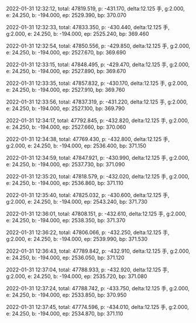 2022-01-31 12:32:12, total: 47819.519, p: -431.170, delta:12.125 手, g:2.000, e: 24.250, b: -194.000, ep: 2529.390, bp: 370.070

2022-01-31 12:32:33, total: 47833.350, p: -430.440, delta:12.125 手, g:2.000, e: 24.250, b: -194.000, ep: 2525.240, bp: 369.460

2022-01-31 12:32:54, total: 47850.556, p: -429.850, delta:12.125 手, g:2.000, e: 24.250, b: -194.000, ep: 2527.670, bp: 369.690

2022-01-31 12:33:15, total: 47848.495, p: -429.470, delta:12.125 手, g:2.000, e: 24.250, b: -194.000, ep: 2527.890, bp: 369.670

2022-01-31 12:33:35, total: 47857.832, p: -430.170, delta:12.125 手, g:2.000, e: 24.250, b: -194.000, ep: 2527.910, bp: 369.760

2022-01-31 12:33:56, total: 47837.319, p: -431.220, delta:12.125 手, g:2.000, e: 24.250, b: -194.000, ep: 2527.100, bp: 369.790

2022-01-31 12:34:17, total: 47792.845, p: -432.820, delta:12.125 手, g:2.000, e: 24.250, b: -194.000, ep: 2527.660, bp: 370.060

2022-01-31 12:34:38, total: 47769.430, p: -432.800, delta:12.125 手, g:2.000, e: 24.250, b: -194.000, ep: 2536.400, bp: 371.150

2022-01-31 12:34:59, total: 47847.921, p: -430.990, delta:12.125 手, g:2.000, e: 24.250, b: -194.000, ep: 2537.730, bp: 371.090

2022-01-31 12:35:20, total: 47818.579, p: -432.020, delta:12.125 手, g:2.000, e: 24.250, b: -194.000, ep: 2536.860, bp: 371.110

2022-01-31 12:35:40, total: 47825.032, p: -430.600, delta:12.125 手, g:2.000, e: 24.250, b: -194.000, ep: 2543.240, bp: 371.730

2022-01-31 12:36:01, total: 47808.151, p: -432.610, delta:12.125 手, g:2.000, e: 24.250, b: -194.000, ep: 2538.350, bp: 371.370

2022-01-31 12:36:22, total: 47806.066, p: -432.250, delta:12.125 手, g:2.000, e: 24.250, b: -194.000, ep: 2539.990, bp: 371.530

2022-01-31 12:36:43, total: 47789.842, p: -432.910, delta:12.125 手, g:2.000, e: 24.250, b: -194.000, ep: 2536.050, bp: 371.120

2022-01-31 12:37:04, total: 47788.933, p: -432.920, delta:12.125 手, g:2.000, e: 24.250, b: -194.000, ep: 2535.720, bp: 371.080

2022-01-31 12:37:24, total: 47788.742, p: -433.750, delta:12.125 手, g:2.000, e: 24.250, b: -194.000, ep: 2533.850, bp: 370.950

2022-01-31 12:37:45, total: 47774.596, p: -434.010, delta:12.125 手, g:2.000, e: 24.250, b: -194.000, ep: 2534.870, bp: 371.110